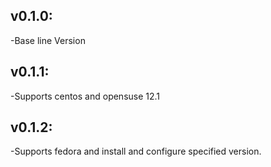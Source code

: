 ## v0.1.0:

-Base line Version

## v0.1.1:

-Supports centos and opensuse 12.1

## v0.1.2:

-Supports fedora and install and configure specified version.